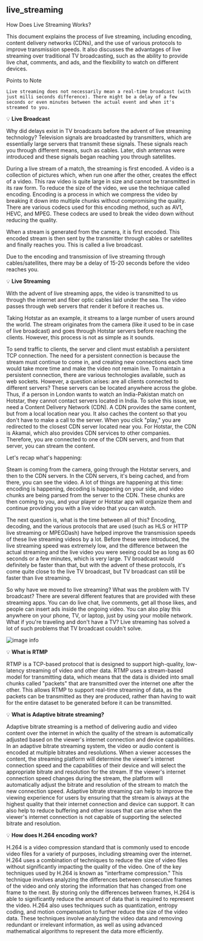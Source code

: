 ## live_streaming

How Does Live Streaming Works?

This document explains the process of live streaming, including encoding, content delivery networks (CDNs), and the use of various protocols to improve transmission speeds. It also discusses the advantages of live streaming over traditional TV broadcasting, such as the ability to provide live chat, comments, and ads, and the flexibility to watch on different devices.

Points to Note

    Live streaming does not necessarily mean a real-time broadcast (with just milli seconds difference). There might be a delay of a few seconds or even minutes between the actual event and when it's streamed to you.

💡 **Live Broadcast**

Why did delays exist in TV broadcasts before the advent of live streaming technology? Television signals are broadcasted by transmitters, which are essentially large servers that transmit these signals. These signals reach you through different means, such as cables. Later, dish antennas were introduced and these signals began reaching you through satellites.

During a live stream of a match, the streaming is first encoded. A video is a collection of pictures which, when run one after the other, creates the effect of a video. This raw video is quite large in size and cannot be transmitted in its raw form. To reduce the size of the video, we use the technique called encoding. Encoding is a process in which we compress the video by breaking it down into multiple chunks without compromising the quality. There are various codecs used for this encoding method, such as AV1, HEVC, and MPEG. These codecs are used to break the video down without reducing the quality.

When a stream is generated from the camera, it is first encoded. This encoded stream is then sent by the transmitter through cables or satellites and finally reaches you. This is called a live broadcast.

Due to the encoding and transmission of live streaming through cables/satellites, there may be a delay of 15-20 seconds before the video reaches you.

💡 **Live Streaming**

With the advent of live streaming apps, the video is transmitted to us through the internet and fiber optic cables laid under the sea. The video passes through web servers that render it before it reaches us.

Taking Hotstar as an example, it streams to a large number of users around the world. The stream originates from the camera (like it used to be in case of live broadcast) and goes through Hotstar servers before reaching the clients. However, this process is not as simple as it sounds.

To send traffic to clients, the server and client must establish a persistent TCP connection. The need for a persistent connection is because the stream must continue to come in, and creating new connections each time would take more time and make the video not remain live.
To maintain a persistent connection, there are various technologies available, such as web sockets. However, a question arises: are all clients connected to different servers? These servers can be located anywhere across the globe. Thus, if a person in London wants to watch an India-Pakistan match on Hotstar, they cannot contact servers located in India. To solve this issue, we need a Content Delivery Network (CDN). A CDN provides the same content, but from a local location near you. It also caches the content so that you don't have to make a call to the server. When you click "play," you are redirected to the closest CDN server located near you. For Hotstar, the CDN is Akamai, which also provides CDN services to other companies. Therefore, you are connected to one of the CDN servers, and from that server, you can stream the content.

Let's recap what's happening:

Steam is coming from the camera, going through the Hotstar servers, and then to the CDN servers. In the CDN servers, it's being cached, and from there, you can see the video. A lot of things are happening at this time: encoding is happening, decoding is happening on your side, and video chunks are being parsed from the server to the CDN. These chunks are then coming to you, and your player or Hotstar app will organize them and continue providing you with a live video that you can watch.

The next question is, what is the time between all of this? Encoding, decoding, and the various protocols that are used (such as HLS or HTTP live streaming or MPEGDash) have helped improve the transmission speeds of these live streaming videos by a lot. Before these were introduced, the live streaming speed was extremely low, and the difference between the actual streaming and the live video you were seeing could be as long as 60 seconds or a few minutes, which is very large. TV broadcast would definitely be faster than that, but with the advent of these protocols, it's come quite close to the live TV broadcast, but TV broadcast can still be faster than live streaming.

So why have we moved to live streaming? What was the problem with TV broadcast? There are several different features that are provided with these streaming apps. You can do live chat, live comments, get all those likes, and people can insert ads inside the ongoing video. You can also play this anywhere on your phone, TV, or laptop, just by using your mobile network. What if you're traveling and don't have a TV? Live streaming has solved a lot of such problems that TV broadcast couldn't solve.

![image info](.image.png)


💡 **What is RTMP**

RTMP is a TCP-based protocol that is designed to support high-quality, low-latency streaming of video and other data.
RTMP uses a stream-based model for transmitting data, which means that the data is divided into small chunks called "packets" that are transmitted over the internet one after the other. This allows RTMP to support real-time streaming of data, as the packets can be transmitted as they are produced, rather than having to wait for the entire dataset to be generated before it can be transmitted.

💡 **What is Adaptive bitrate streaming?**

Adaptive bitrate streaming is a method of delivering audio and video content over the internet in which the quality of the stream is automatically adjusted based on the viewer's internet connection and device capabilities.
In an adaptive bitrate streaming system, the video or audio content is encoded at multiple
bitrates and resolutions. When a viewer accesses the content, the streaming platform will
determine the viewer's internet connection speed and the capabilities of their device and will select the appropriate bitrate and resolution for the stream. If the viewer's internet connection speed changes during the stream, the platform will automatically adjust the bitrate and resolution of the stream to match the new connection speed.
Adaptive bitrate streaming can help to improve the viewing experience for users by ensuring that the stream is always at the highest quality that their internet connection and device can support. It can also help to reduce buffering and other issues that can arise when the viewer's internet connection is not capable of supporting the selected bitrate and resolution.

💡 **How does H.264 encoding work?**

H.264 is a video compression standard that is commonly used to encode video files for a variety of purposes, including streaming over the internet. H.264 uses a combination of techniques to reduce the size of video files without significantly impacting the quality of the video.
One of the key techniques used by H.264 is known as "interframe compression." This technique involves analyzing the differences between consecutive frames of the video and only storing the information that has changed from one frame to the next. By storing only the differences between frames, H.264 is able to significantly reduce the amount of data that is required to represent the video.
H.264 also uses techniques such as quantization, entropy coding, and motion compensation to further reduce the size of the video data. These techniques involve analyzing the video data and removing redundant or irrelevant information, as well as using advanced mathematical algorithms to represent the data more efficiently.

